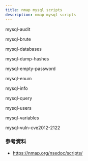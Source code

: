 ```yaml
---
title: nmap mysql scripts
description: nmap mysql scripts
---
```


mysql-audit

mysql-brute

mysql-databases

mysql-dump-hashes

mysql-empty-password

mysql-enum

mysql-info

mysql-query

mysql-users

mysql-variables

mysql-vuln-cve2012-2122

### 參考資料

- https://nmap.org/nsedoc/scripts/
